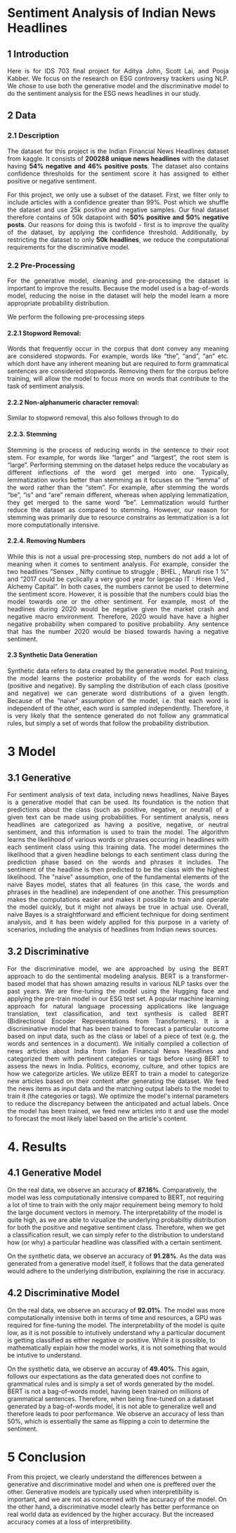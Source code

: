 
# Sentiment Analysis of Indian News Headlines
## 1 Introduction 
<p align="justify">Here is for IDS 703 final project for Aditya John, Scott Lai, and Pooja Kabber. We focus on the research on ESG controversy trackers using NLP. We chose to use both the generative model and the discriminative model to do the sentiment analysis for the ESG news headlines in our study. </p>

## 2 Data
### 2.1 Description
<p align="justify">The dataset for this project is the Indian Financial News Headlines dataset from kaggle. It consists of <b>200288 unique news headlines</b> with the dataset having <b>54% negative and 46% positive posts</b>. The dataset also contains confidence thresholds for the sentiment score it has assigned to either positive or negative sentiment. 

<p align="justify">For this project, we only use a subset of the dataset. First, we filter only to include articles with a confidence greater than 99%. Post which we shuffle the dataset and use 25k positive and negative samples. Our final dataset therefore contains of 50k datapoint with <b>50% positive and 50% negative posts</b>. Our reasons for doing this is twofold - first is to improve the quality of the dataset, by applying the confidence threshold. Additionally, by restricting the dataset to only <b>50k headlines</b>, we reduce the computational requirements for the discriminative model. </p>


### 2.2 Pre-Processing
<p align="justify">For the generative model, cleaning and pre-processing the dataset is important to improve the results. Because the model used is a bag-of-words model, reducing the noise in the dataset will help the model learn a more appropriate probability distribution. </p>

We perform the following pre-processing steps
 #### 2.2.1 Stopword Removal:
 <p align="justify">Words that frequently occur in the corpus that dont convey any meaning are considered stopwords. For example, words like “the”, “and”, “an” etc. which dont have any inherent meaning but are required to form grammatical sentences are considered stopwords. Removing them for the corpus before training, will allow the model to focus more on words that contribute to the task of sentiment analysis. </p>

 #### 2.2.2 Non-alphanumeric character removal:
 <p align="justify">Similar to stopword removal, this also follows through to do

 #### 2.2.3. Stemming
 <p align="justify">Stemming is the process of reducing words in the sentence to their root stem. For example, for words like “larger” and “largest”, the root stem is “large”. Performing stemming on the dataset helps reduce the vocabulary as different inflections of the word get merged into one. Typically, lemmatization works better than stemming as it focuses on the “lemma” of the word rather than the “stem”. For example, after stemming the words “be”, “is” and “are” remain different, whereas when applying lemmatization, they get merged to the same word “be”. Lemmatization would further reduce the dataset as compared to stemming. However, our reason for stemming was primarily due to resource constrains as lemmatization is a lot more computationally intensive. </p>

 #### 2.2.4. Removing Numbers
 <p align="justify">While this is not a usual pre-processing step, numbers do not add a lot of meaning when it comes to sentiment analysis. For example, consider the two headlines “Sensex , Nifty continue to struggle ; BHEL , Maruti rise 1 %” and “2017 could be cyclically a very good year for largecap IT : Hiren Ved , Alchemy Capital”. In both cases, the numbers cannot be used to determine the sentiment score. However, it is possible that the numbers could bias the model towards one or the other sentiment. For example, most of the headlines during 2020 would be negative given the market crash and negative macro environment. Therefore, 2020 would have have a higher negative probability when compared to positive probability. Any sentence that has the number 2020 would be biased towards having a negative sentiment. </p>


#### 2.3 Synthetic Data Generation
<p align="justify">Synthetic data refers to data created by the generative model. Post training, the model learns the posterior probability of the words for each class (positive and negative). By sampling the distribution of each class (positive and negative) we can generate word distributions of a given length. Because of the “naive” assumption of the model, i.e. that each word is independent of the other, each word is sampled independently. Therefore, it is very likely that the sentence generated do not follow any grammatical rules, but simply a set of words that follow the probability distribution. </p>




# 3 Model
## 3.1 Generative 
<p align="justify">For sentiment analysis of text data, including news headlines, Naive Bayes is a generative model that can be used. Its foundation is the notion that predictions about the class (such as positive, negative, or neutral) of a given text can be made using probabilities. For sentiment analysis, news headlines are categorized as having a positive, negative, or neutral sentiment, and this information is used to train the model. The algorithm learns the likelihood of various words or phrases occurring in headlines with each sentiment class using this training data. The model determines the likelihood that a given headline belongs to each sentiment class during the prediction phase based on the words and phrases it includes. The sentiment of the headline is then predicted to be the class with the highest likelihood. The "naive" assumption, one of the fundamental elements of the naive Bayes model, states that all features (in this case, the words and phrases in the headline) are independent of one another. This presumption makes the computations easier and makes it possible to train and operate the model quickly, but it might not always be true in actual use. Overall, naive Bayes is a straightforward and efficient technique for doing sentiment analysis, and it has been widely applied for this purpose in a variety of scenarios, including the analysis of headlines from Indian news sources. </p>




## 3.2 Discriminative
<p align="justify">For the discriminative model, we are approached by using the BERT approach to do the sentimental modeling analysis. BERT is a transformer-based model that has shown amazing results in various NLP tasks over the past years. We are fine-tuning the model using the Hugging face and applying the pre-train model in our ESG test set. A popular machine learning approach for natural language processing applications like language translation, text classification, and text synthesis is called BERT (Bidirectional Encoder Representations from Transformers). It is a discriminative model that has been trained to forecast a particular outcome based on input data, such as the class or label of a piece of text (e.g. the words and sentences in a document). We initially compiled a collection of news articles about India from Indian Financial News Headlines and categorized them with pertinent categories or tags before using BERT to assess the news in India. Politics, economy, culture, and other topics are how we categorize articles. We utilize BERT to train a model to categorize new articles based on their content after generating the dataset. We feed the news items as input data and the matching output labels to the model to train it (the categories or tags). We optimize the model's internal parameters to reduce the discrepancy between the anticipated and actual labels. Once the model has been trained, we feed new articles into it and use the model to forecast the most likely label based on the article's content.
 </p>



# 4. Results
## 4.1 Generative Model
On the real data, we observe an accuracy of <b>87.16%</b>. Comparatively, the model was less computationally intensive compared to BERT, not requiring a lot of time to train with the only major requirement being memory to hold the large document vectors in memory. The interpretability of the model is quite high, as we are able to vizualize the underlying probabiltiy distribution for both the positive and negative sentiment class. Therefore, when we get a classification result, we can simply refer to the distribution to understand how (or why) a particular headline was classified with a certain sentiment. 

On the synthetic data, we observe an accuracy of <b>91.28%</b>. As the data was generated from a generative model itself, it follows that the data generated would adhere to the underlying distribution, explaining the rise in accuracy. 

## 4.2 Discriminative Model
On the real data, we observe an accuracy of <b>92.01%</b>. The model was more computationally intensive both in terms of time and resources, a GPU was required for fine-tuning the model. The interpretability of the model is quite low, as it is not possible to intutively understand why a particular document is getting classified as either negative or positive. While it is possible, to mathematically explain how the model works, it is not something that would be intutive to understand. 

On the systhetic data, we observe an accuray of <b>49.40%</b>. This again, follows our expectations as the data generated does not confine to grammatical rules and is simply a set of words generated by the model. BERT is not a bag-of-words model, having been trained on millions of grammatical sentences. Therefore, when being fine-tuned on a dataset generated by a bag-of-words model, it is not able to generalize well and therefore leads to poor performance. We observe an accuracy of less than 50%, which is essentially the same as flipping a coin to determine the sentiment. 

# 5 Conclusion
From this project, we clearly understand the differences between a generative and discriminative model and when one is preffered over the other. Generative models are typically used when interpretibility is important, and we are not as concerned with the accuracy of the model. On the other hand, a discriminative model clearly has better performance on real world data as evidenced by the higher accuracy. But the increased accuracy comes at a loss of interpretibility. 
